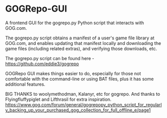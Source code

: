 # GOGRepo-GUI
A frontend GUI for the gogrepo.py Python script that interacts with GOG.com.

The gogrepo.py script obtains a manifest of a user's game file library at GOG.com, and enables updating that manifest locally and downloading the game files (including related extras), and verifying those downloads, etc.

The gogrepo.py script can be found here - https://github.com/eddie3/gogrepo

GOGRepo GUI makes things easier to do, especially for those not comfortable with the command-line or using BAT files, plus it has some additional features.

BIG THANKS to woolymethodman, Kalanyr, etc for gogrepo. And thanks to Flyingfluffypiglet and Lifthrasil for extra inspiration.
https://www.gog.com/forum/general/gogrepopy_python_script_for_regularly_backing_up_your_purchased_gog_collection_for_full_offline_e/page1

